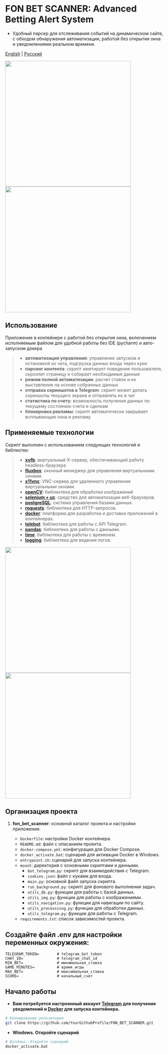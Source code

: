 # FON BET SCANNER: Advanced Betting Alert System
- Удобный парсер для отслеживания событий на динамическом сайте, с обходом обнаружения автоматизации, работой без открытия окна и уведомлениями реальном времени.

[English](./README_en.md) | [Русский](./README.md)

<p align="left">
 <img src="img/01_fon_bet_scanner_1.png" width="400">
 <img src="img/01_fon_bet_scanner_2.png" width="400">
</p>

## Использование 
Приложение в контейнере c работой без открытия окна, включением исполняемым файлом для удобной работы без IDE (pycharm) и авто-запуском докера
> - **автоматизация управления**: управление запуском и остановкой из чата, подгрузка данных входа через куки
> - **парсинг контента**: скрипт имитирует поведение пользователя, скроллит страницу и собирает необходимые данные
> - **режим полной автоматизации**: расчет ставок и их выставление на основе собранных данных
> - **отправка скриншотов в Telegram**: скрипт может делать скриншоты текущего экрана и отправлять их в чат
> - **статистика по счету**: возможность получения данных по текущему состоянию счета и сделкам
> - **блокировка рекламы**: скрипт автоматически закрывает всплывающие окна и рекламу

## Применяемые технологии
Скрипт выполнен с использованием следующих технологий и библиотек:
> - **[xvfb](https://www.x.org/releases/X11R7.6/doc/man/man1/Xvfb.1.xhtml)**: виртуальный X-сервер, обеспечивающий работу headless-браузера
> - **[fluxbox](https://fluxbox.org/)**: оконный менеджер для управления виртуальными окнами.
> - **[x11vnc](https://www.karlrunge.com/x11vnc/)**: VNC-сервер для удаленного управления виртуальными окнами.
> - **[openCV](https://opencv.org/)**: библиотека для обработки изображений
> - **[selenium + uc](https://www.selenium.dev/)**: средство для автоматизации веб-браузеров.
> - **[postgreSQL](https://www.postgresql.org)**: система управления базами данных.
> - **[requests](https://docs.python-requests.org/en/latest/)**: библиотека для HTTP-запросов.
> - **[docker](https://www.docker.com/)**: платформа для разработки и доставки приложений в контейнерах.
> - **[telebot](https://pypi.org/project/pyTelegramBotAPI/)**: библиотека для работы с API Telegram.
> - **[pandas](https://pandas.pydata.org/)**: библиотека для работы с данными.
> - **[time](https://docs.python.org/3/library/time.html)**: библиотека для работы с временем.
> - **[logging](https://docs.python.org/3/library/logging.html)**: библиотека для ведения логов.

<p align="left">
   <img src="img/02_fon_bet_scanner_1.png" width="400">
   <img src="img/02_fon_bet_scanner_2.png" width="400">
</p>

## Организация проекта

1. **fon_bet_scanner**: основной каталог проекта и настройки приложения.

    - `Dockerfile`: настройки Docker контейнера.
    - `README.md`: файл с описанием проекта.
    - `docker-compose.yml`: конфигурация для Docker Compose.
    - `docker_activate.bat`: сценарий для активации Docker в Windows.
    - `entrypoint.sh`: сценарий для запуска контейнера.
    - `mount`: директория с основными скриптами и данными.
        - `bot_telegram.py`: скрипт для взаимодействия с Telegram.
        - `cookies.json`: файл с куками для входа.
        - `main.py`: основной файл запуска скрипта.
        - `run_background.py`: скрипт для фонового выполнения задач.
        - `utils_db.py`: функции для работы с базой данных.
        - `utils_img.py`: функции для работы с изображениями.
        - `utils_navigation.py`: функции для навигации по сайту.
        - `utils_processsing.py`: функции для обработки данных.
        - `utils_telegram.py`: функции для работы с Telegram.
    - `requirements.txt`: список зависимостей проекта.
      
## Создайте файл .env для настройки переменных окружения:
```dotenv 
TELEGRAM_TOKEN=        # telegram_bot_token
CHAT_ID=               # telegram_chat_id
MIN_BET=               # минимальная_ставка
GAME_MINUTES=          # время_игры
MAX_BET=               # максимальная_ставка
SCORE=                 # начальный_счет
```


 ## Начало работы
- **Вам потребуется настроенный аккаунт [Telegram](https://core.telegram.org/bots) для получения уведомлений и [Docker](https://www.docker.com/) для запуска контейнера.**

```bash
# Клонирование репозитория
git clone https://github.com/YourGithubProfile/FON_BET_SCANNER.git
```
- **Windows. Откройте сценарий**
```bash
# Windows. Откройте сценарий
docker_activate.bat
```

